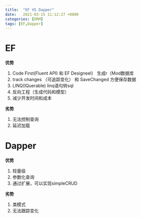 ```yaml
---
title:  "EF VS Dapper"
date:   2021-03-15 11:12:27 +0800
categories: [ORM]
tags: [EF,Dapper]
---
```

# EF
**优势**
1. Code First(Fluent API) 和 EF Designeel） 生成r（Mod数据库
2. track changes （可追踪变化） 和 SaveChanged 方便保存数据
3. LINQ(IQuerable) linq语句转sql
4. 反向工程（生成代码和模型）
5. 减少开发时间和成本

**劣势**
1. 无法控制查询
2. 延迟加载


# Dapper
**优势**
1. 轻量级
2. 参数化查询
3. 通过扩展，可以实现simpleCRUD

**劣势**
1. 类模式
2. 无法跟踪变化


